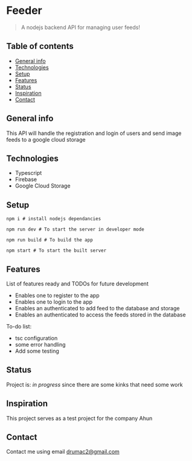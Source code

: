 # Feeder
> A nodejs backend API for managing user feeds!

## Table of contents
* [General info](#general-info)
* [Technologies](#technologies)
* [Setup](#setup)
* [Features](#features)
* [Status](#status)
* [Inspiration](#inspiration)
* [Contact](#contact)

## General info
This API will handle the registration and login of users and send image feeds to a google cloud storage

## Technologies
* Typescript
* Firebase
* Google Cloud Storage

## Setup
    npm i # install nodejs dependancies

    npm run dev # To start the server in developer mode

    npm run build # To build the app 
    
    npm start # To start the built server

## Features
List of features ready and TODOs for future development
* Enables one to register to the app
* Enables one to login to the app
* Enables an authenticated to add feed to the database and storage
* Enables an authenticated to access the feeds stored in the database

To-do list:
* tsc configuration
* some error handling
* Add some testing

## Status
Project is: _in progress_ since there are some kinks that need some work

## Inspiration
This project serves as a test project for the company Ahun

## Contact
Contact me using email drumac2@gmail.com